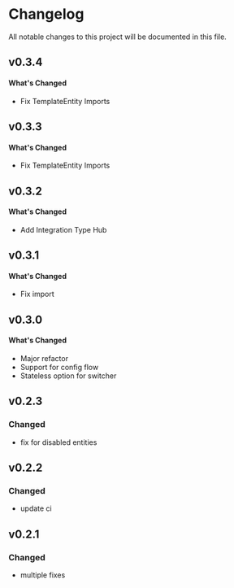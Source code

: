 # Changelog

All notable changes to this project will be documented in this file.

## v0.3.4

#### What's Changed

- Fix TemplateEntity Imports

## v0.3.3

#### What's Changed

- Fix TemplateEntity Imports

## v0.3.2

#### What's Changed

- Add Integration Type Hub

## v0.3.1

#### What's Changed

- Fix import

## v0.3.0

#### What's Changed

- Major refactor
- Support for config flow
- Stateless option for switcher

## v0.2.3

### Changed

- fix for disabled entities

## v0.2.2

### Changed

- update ci

## v0.2.1

### Changed

- multiple fixes
